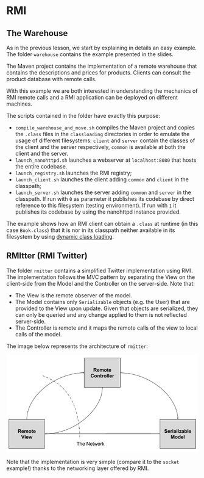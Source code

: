 # RMI

## The Warehouse

As in the previous lesson, we start by explaining in details an easy example.
The folder `warehouse` contains the example presented in the slides.

The Maven project contains the implementation of a remote warehouse that
contains the descriptions and prices for products. Clients can consult the
product database with remote calls.

With this example we are both interested in understanding the mechanics of RMI
remote calls and a RMI application can be deployed on different machines.

The scripts contained in the folder have exactly this purpose:

  + `compile_warehouse_and_move.sh` compiles the Maven project and copies the
  `.class` files in the `classloading` directories in order to emulate the usage
  of different filesystems: `client` and `server` contain the classes of the
  client and the server respectively, `common` is available at both the client
  and the server.
  + `launch_nanohttpd.sh` launches a webserver at `localhost:8080` that hosts the
  entire codebase.
  + `launch_registry.sh` launches the RMI registry;
  + `launch_client.sh` launches the client adding `common` and `client`
  in the classpath;
  + `launch_server.sh` launches the server adding `common` and `server`
  in the classpath. If run with `0` as parameter it publishes its codebase by
  direct reference to this filesystem (testing environment).
  If run with `1` it publishes its codebase by using the nanohttpd instance provided.

The example shows how an RMI client can obtain a `.class` at runtime (in this case `Book.class`)
that it is nor in its classpath neither available in its filesystem by using [dynamic
class loading](https://docs.oracle.com/javase/7/docs/technotes/guides/rmi/codebase.html).

## RMItter (RMI Twitter)

The folder `rmitter` contains a simplified Twitter implementation using RMI.
The implementation follows the MVC pattern by separating the View on the client-side
from the Model and the Controller on the server-side. Note that:

  + The View is the remote observer of the model.
  + The Model contains only `Serializable` objects (e.g. the User) that are provided
  to the View upon update. Given that objects are serialized, they can
  only be queried and any change applied to them is not reflected server-side.
  + The Controller is remote and it maps the remote calls of the view to local calls
  of the model.

The image below represents the architecture of `rmitter`:

![rmitter architecture](rmitter.png)

Note that the implementation is very simple (compare it to the `socket` example!)
thanks to the networking layer offered by RMI.

